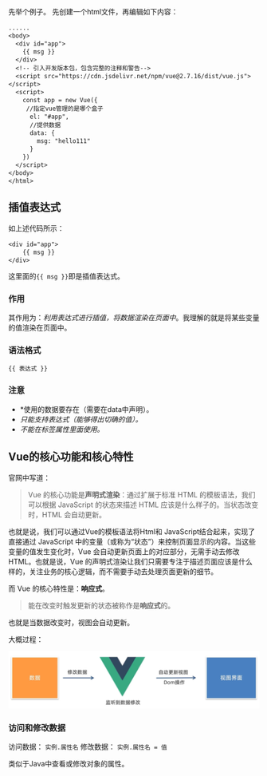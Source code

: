 先举个例子。
先创建一个html文件，再编辑如下内容：

```
......
<body>
  <div id="app">
    {{ msg }} 
  </div>
  <!-- 引入开发版本包，包含完整的注释和警告-->
  <script src="https://cdn.jsdelivr.net/npm/vue@2.7.16/dist/vue.js"></script>
  <script>
    const app = new Vue({
     //指定vue管理的是哪个盒子
      el: "#app",
      //提供数据
      data: {
        msg: "hello111"
      }
    })
  </script>
</body>
</html>
```



## 插值表达式

如上述代码所示：
```
<div id="app">
    {{ msg }} 
</div>
```

这里面的`{{ msg }}`即是插值表达式。

### 作用

其作用为：*利用表达式进行插值，将数据渲染在页面中*。我理解的就是将某些变量的值渲染在页面中。

### 语法格式

`{{ 表达式 }}`


### 注意

- *使用的数据要存在（需要在data中声明）。
- *只能支持表达式（能够得出切确的值）。*
- *不能在标签属性里面使用。*




## Vue的核心功能和核心特性

官网中写道：

> Vue 的核心功能是**声明式渲染**：通过扩展于标准 HTML 的模板语法，我们可以根据 JavaScript 的状态来描述 HTML 应该是什么样子的。当状态改变时，HTML 会自动更新。

也就是说，我们可以通过Vue的模板语法将Html和 JavaScript结合起来，实现了直接通过 JavaScript 中的变量（或称为“状态”）来控制页面显示的内容。当这些变量的值发生变化时，Vue 会自动更新页面上的对应部分，无需手动去修改 HTML。也就是说，Vue 的声明式渲染让我们只需要专注于描述页面应该是什么样的，关注业务的核心逻辑，而不需要手动去处理页面更新的细节。



而 Vue 的核心特性是：**响应式**。

>能在改变时触发更新的状态被称作是**响应式**的。

也就是当数据改变时，视图会自动更新。

大概过程：

![](../../img/Pasted%20image%2020250217203748.png)


### 访问和修改数据

访问数据： `实例.属性名`
修改数据： `实例.属性名 = 值`

类似于Java中查看或修改对象的属性。